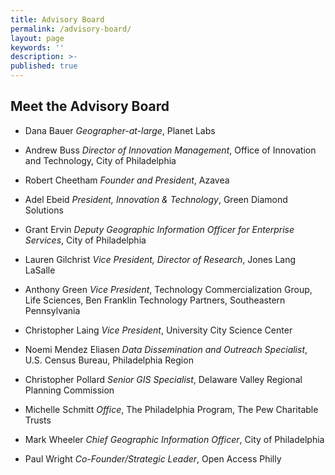 ```yaml
---
title: Advisory Board
permalink: /advisory-board/
layout: page
keywords: ''
description: >- 
published: true
---
```

## Meet the Advisory Board

- Dana Bauer
  _Geographer-at-large_, Planet Labs

- Andrew Buss
  _Director of Innovation Management_, Office of Innovation and Technology, City of Philadelphia
 
- Robert Cheetham
  _Founder and President_, Azavea

- Adel Ebeid
  _President, Innovation & Technology_, Green Diamond Solutions

- Grant Ervin
  _Deputy Geographic Information Officer for Enterprise Services_, City of Philadelphia

- Lauren Gilchrist
  _Vice President, Director of Research_, Jones Lang LaSalle

- Anthony Green
  _Vice President_, Technology Commercialization Group, Life Sciences, Ben Franklin Technology Partners, Southeastern Pennsylvania
 
- Christopher Laing
  _Vice President_, University City Science Center
 
- Noemi Mendez Eliasen
  _Data Dissemination and Outreach Specialist_, U.S. Census Bureau, Philadelphia Region
 
- Christopher Pollard
  _Senior GIS Specialist_, Delaware Valley Regional Planning Commission

- Michelle Schmitt
  _Office_, The Philadelphia Program, The Pew Charitable Trusts
 
- Mark Wheeler
  _Chief Geographic Information Officer_, City of Philadelphia

- Paul Wright
  _Co-Founder/Strategic Leader_, Open Access Philly
